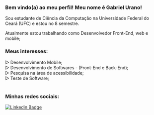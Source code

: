 ### Bem vindo(a) ao meu perfil! Meu nome é Gabriel Urano!

Sou estudante de Ciência da Computação na Universidade Federal do Ceará (UFC) e estou no 8 semestre.

Atualmente estou trabalhando como Desenvolvedor Front-End, web e mobile;

### Meus interesses:
▷ Desenvolvimento Mobile;<br>
▷ Desenvolvimento de Softwares - (Front-End e Back-End);<br>
▷ Pesquisa na área de acessibilidade;<br>
▷ Teste de Software;<br><br>

### Minhas redes sociais:

[![Linkedin Badge](https://img.shields.io/badge/-LinkedIn-blue?style=flat-square&logo=Linkedin&logoColor=white&link=https://www.linkedin.com/in/harshkumarkhatri/)](https://www.linkedin.com/in/gabriel-urano-70348a181/)
